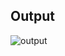 ## Output 

![output](https://user-images.githubusercontent.com/55252513/76638407-5c321d80-6587-11ea-8799-ef14c485f201.PNG)
